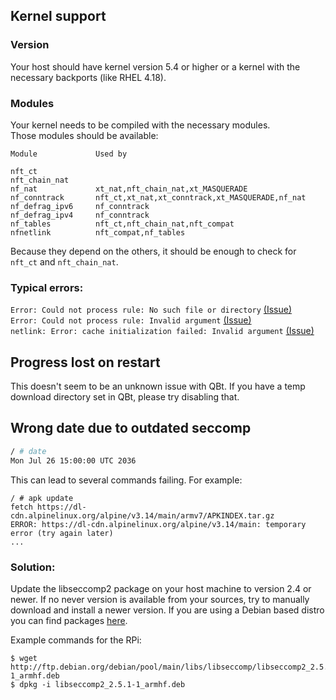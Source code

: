 ## Kernel support

### Version

Your host should have kernel version 5.4 or higher or a kernel with the necessary backports (like RHEL 4.18).

### Modules

Your kernel needs to be compiled with the necessary modules.  
Those modules should be available:
```
Module             Used by

nft_ct             
nft_chain_nat      
nf_nat             xt_nat,nft_chain_nat,xt_MASQUERADE
nf_conntrack       nft_ct,xt_nat,xt_conntrack,xt_MASQUERADE,nf_nat
nf_defrag_ipv6     nf_conntrack
nf_defrag_ipv4     nf_conntrack
nf_tables          nft_ct,nft_chain_nat,nft_compat
nfnetlink          nft_compat,nf_tables
```

Because they depend on the others, it should be enough to check for `nft_ct` and `nft_chain_nat`.

### Typical errors:

`Error: Could not process rule: No such file or directory` [(Issue)](https://github.com/Trigus42/alpine-qbittorrentvpn/issues/66)  
`Error: Could not process rule: Invalid argument` [(Issue)](https://github.com/Trigus42/alpine-qbittorrentvpn/issues/50)  
`netlink: Error: cache initialization failed: Invalid argument` [(Issue)](https://github.com/Trigus42/alpine-qbittorrentvpn/issues/52)  

## Progress lost on restart

This doesn't seem to be an unknown issue with QBt. If you have a temp download directory set in QBt, please try disabling that.

## Wrong date due to outdated seccomp
```sh
/ # date
Mon Jul 26 15:00:00 UTC 2036
```

This can lead to several commands failing. For example:
```
/ # apk update
fetch https://dl-cdn.alpinelinux.org/alpine/v3.14/main/armv7/APKINDEX.tar.gz
ERROR: https://dl-cdn.alpinelinux.org/alpine/v3.14/main: temporary error (try again later)
...
```

### Solution:  
Update the libseccomp2 package on your host machine to version 2.4 or newer. If no never version is available from your sources, try to manually download and install a newer version. If you are using a Debian based distro you can find packages [here](http://ftp.debian.org/debian/pool/main/libs/libseccomp/).

Example commands for the RPi:
```
$ wget http://ftp.debian.org/debian/pool/main/libs/libseccomp/libseccomp2_2.5.1-1_armhf.deb
$ dpkg -i libseccomp2_2.5.1-1_armhf.deb
```
